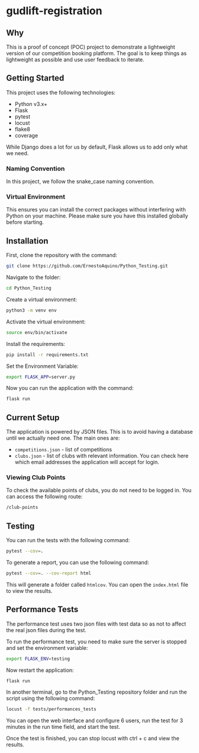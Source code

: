 
# gudlift-registration

## Why
This is a proof of concept (POC) project to demonstrate a lightweight version of our competition booking platform. The goal is to keep things as lightweight as possible and use user feedback to iterate.

## Getting Started
This project uses the following technologies:
- Python v3.x+
- Flask
-  pytest
- locust
- flake8
- coverage


While Django does a lot for us by default, Flask allows us to add only what we need.
### Naming Convention

In this project, we follow the snake_case naming convention.

### Virtual Environment
This ensures you can install the correct packages without interfering with Python on your machine. Please make sure you have this installed globally before starting.

## Installation
First, clone the repository with the command:

```bash
git clone https://github.com/ErnestoAquino/Python_Testing.git
```

Navigate to the folder:

```bash
cd Python_Testing
```

Create a virtual environment:

```bash
python3 -m venv env
```

Activate the virtual environment:

```bash
source env/bin/activate
```

Install the requirements:

```bash
pip install -r requirements.txt
```

Set the Environment Variable:

```bash
export FLASK_APP=server.py
```

Now you can run the application with the command:

```bash
flask run
```

## Current Setup
The application is powered by JSON files. This is to avoid having a database until we actually need one. The main ones are:
- `competitions.json` - list of competitions
- `clubs.json` - list of clubs with relevant information. You can check here which email addresses the application will accept for login.

### Viewing Club Points
To check the available points of clubs, you do not need to be logged in. You can access the following route:

```bash
/club-points
```

## Testing
You can run the tests with the following command:

```bash
pytest --cov=.
```

To generate a report, you can use the following command:

```bash
pytest --cov=. --cov-report html
```

This will generate a folder called `htmlcov`. You can open the `index.html` file to view the results.

## Performance Tests
The performance test uses two json files with test data so as not to affect the real json files during the test.

To run the performance test, you need to make sure the server is stopped and set the environment variable:

```bash
export FLASK_ENV=testing
```

Now restart the application:

```bash
flask run
```

In another terminal, go to the Python_Testing repository folder and run the script using the following command:

```bash
locust -f tests/performances_tests
```

You can open the web interface and configure 6 users, run the test for 3 minutes in the run time field, and start the test.

Once the test is finished, you can stop locust with ctrl + c and view the results.
